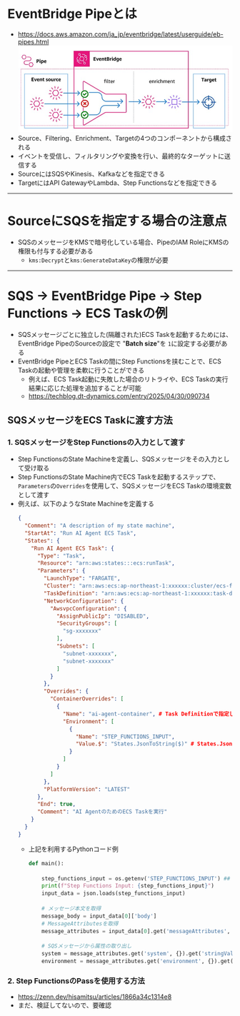 # EventBridge Pipeとは
- https://docs.aws.amazon.com/ja_jp/eventbridge/latest/userguide/eb-pipes.html  
  ![EventBridge Pipe](./image/eventbridge_pipe_1.jpg)
- Source、Filtering、Enrichment、Targetの4つのコンポーネントから構成される
- イベントを受信し、フィルタリングや変換を行い、最終的なターゲットに送信する
- SourceにはSQSやKinesis、Kafkaなどを指定できる
- TargetにはAPI GatewayやLambda、Step Functionsなどを指定できる

---

# SourceにSQSを指定する場合の注意点
- SQSのメッセージをKMSで暗号化している場合、PipeのIAM RoleにKMSの権限も付与する必要がある
  - `kms:Decrypt`と`kms:GenerateDataKey`の権限が必要

---

# SQS → EventBridge Pipe → Step Functions → ECS Taskの例
- SQSメッセージごとに独立した(隔離された)ECS Taskを起動するためには、EventBridge PipeのSourceの設定で "**Batch size**"を `1`に設定する必要がある
- EventBridge PipeとECS Taskの間にStep Functionsを挟むことで、ECS Taskの起動や管理を柔軟に行うことができる
  - 例えば、ECS Task起動に失敗した場合のリトライや、ECS Taskの実行結果に応じた処理を追加することが可能
  - https://techblog.dt-dynamics.com/entry/2025/04/30/090734

## SQSメッセージをECS Taskに渡す方法
### 1. SQSメッセージをStep Functionsの入力として渡す
- Step FunctionsのState Machineを定義し、SQSメッセージをその入力として受け取る
- Step FunctionsのState Machine内でECS Taskを起動するステップで、`Parameters`の`Overrides`を使用して、SQSメッセージをECS Taskの環境変数として渡す
- 例えば、以下のようなState Machineを定義する  
  ```json
  {
    "Comment": "A description of my state machine",
    "StartAt": "Run AI Agent ECS Task",
    "States": {
      "Run AI Agent ECS Task": {
        "Type": "Task",
        "Resource": "arn:aws:states:::ecs:runTask",
        "Parameters": {
          "LaunchType": "FARGATE",
          "Cluster": "arn:aws:ecs:ap-northeast-1:xxxxxx:cluster/ecs-for-ai-agent",
          "TaskDefinition": "arn:aws:ecs:ap-northeast-1:xxxxxx:task-definition/ai-agent-task-definition:7",
          "NetworkConfiguration": {
            "AwsvpcConfiguration": {
              "AssignPublicIp": "DISABLED",
              "SecurityGroups": [
                "sg-xxxxxxx"
              ],
              "Subnets": [
                "subnet-xxxxxxx",
                "subnet-xxxxxxx"
              ]
            }
          },
          "Overrides": {
            "ContainerOverrides": [
              {
                "Name": "ai-agent-container", # Task Definitionで指定しているコンテナ名
                "Environment": [
                  {
                    "Name": "STEP_FUNCTIONS_INPUT",
                    "Value.$": "States.JsonToString($)" # States.JsonToStringを使用して、SQSメッセージを文字列に変換(これがないとエラーになる)
                  }
                ]
              }
            ]
          },
          "PlatformVersion": "LATEST"
        },
        "End": true,
        "Comment": "AI AgentのためのECS Taskを実行"
      }
    }
  }
  ```
  - 上記を利用するPythonコード例  
    ```python
    def main():

        step_functions_input = os.getenv('STEP_FUNCTIONS_INPUT') ## ★Step FunctionsのEnvironment.Nameで指定した値
        print(f"Step Functions Input: {step_functions_input}")
        input_data = json.loads(step_functions_input)

        # メッセージ本文を取得
        message_body = input_data[0]['body']
        # MessageAttributesを取得
        message_attributes = input_data[0].get('messageAttributes', {})

        # SQSメッセージから属性の取り出し
        system = message_attributes.get('system', {}).get('stringValue', None)
        environment = message_attributes.get('environment', {}).get('stringValue', None)
    ```
### 2. Step FunctionsのPassを使用する方法
- https://zenn.dev/hisamitsu/articles/1866a34c1314e8
- まだ、検証してないので、要確認